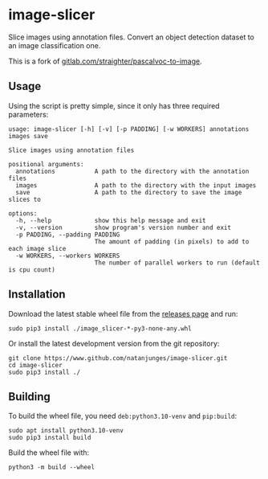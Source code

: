 # image-slicer
Slice images using annotation files. Convert an object detection dataset to an image classification one.

This is a fork of [gitlab.com/straighter/pascalvoc-to-image](https://gitlab.com/straighter/pascalvoc-to-image).

## Usage
Using the script is pretty simple, since it only has three required parameters:


```
usage: image-slicer [-h] [-v] [-p PADDING] [-w WORKERS] annotations images save

Slice images using annotation files

positional arguments:
  annotations           A path to the directory with the annotation files
  images                A path to the directory with the input images
  save                  A path to the directory to save the image slices to

options:
  -h, --help            show this help message and exit
  -v, --version         show program's version number and exit
  -p PADDING, --padding PADDING
                        The amount of padding (in pixels) to add to each image slice
  -w WORKERS, --workers WORKERS
                        The number of parallel workers to run (default is cpu count)
```

## Installation
Download the latest stable wheel file from the [releases page](https://github.com/natanjunges/image-slicer/releases) and run:
```shell
sudo pip3 install ./image_slicer-*-py3-none-any.whl
```

Or install the latest development version from the git repository:
```shell
git clone https://www.github.com/natanjunges/image-slicer.git
cd image-slicer
sudo pip3 install ./
```

## Building
To build the wheel file, you need `deb:python3.10-venv` and `pip:build`:
```shell
sudo apt install python3.10-venv
sudo pip3 install build
```

Build the wheel file with:
```shell
python3 -m build --wheel
```
